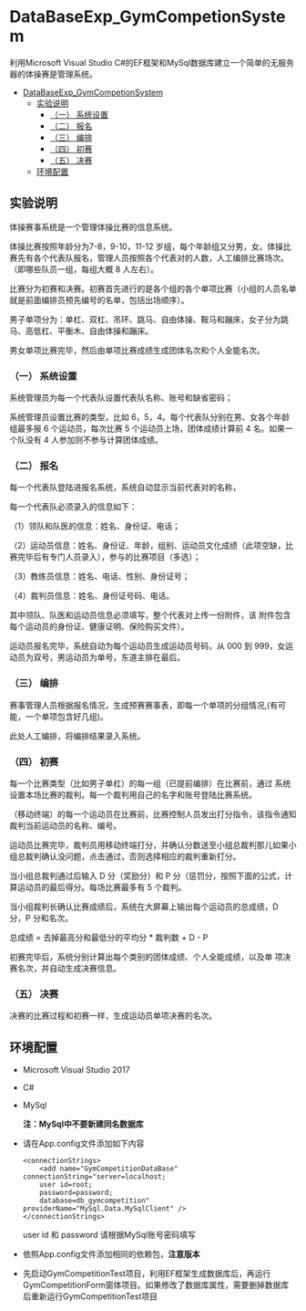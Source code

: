 # DataBaseExp_GymCompetionSystem

利用Microsoft Visual Studio C#的EF框架和MySql数据库建立一个简单的无服务器的体操赛是管理系统。

<!-- TOC -->

- [DataBaseExp_GymCompetionSystem](#databaseexp_gymcompetionsystem)
    - [实验说明](#实验说明)
        - [（一） 系统设置](#一-系统设置)
        - [（二） 报名](#二-报名)
        - [（三） 编排](#三-编排)
        - [（四） 初赛](#四-初赛)
        - [（五） 决赛](#五-决赛)
    - [环境配置](#环境配置)

<!-- /TOC -->

## 实验说明
体操赛事系统是一个管理体操比赛的信息系统。

体操比赛按照年龄分为7-8，9-10，11-12 岁组，每个年龄组又分男，女。体操比赛先有各个代表队报名，管理人员按照各个代表对的人数，人工编排比赛场次。（即哪些队员一组，每组大概 8 人左右）。

比赛分为初赛和决赛。初赛首先进行的是各个组的各个单项比赛（小组的人员名单就是前面编排员预先编号的名单，包括出场顺序）。

男子单项分为：单杠、双杠、吊环、跳马、自由体操、鞍马和蹦床，女子分为跳马、高低杠、平衡木、自由体操和蹦床。

男女单项比赛完毕，然后由单项比赛成绩生成团体名次和个人全能名次。 

### （一） 系统设置 
系统管理员为每一个代表队设置代表队名称、账号和缺省密码；

系统管理员设置比赛的类型，比如 6，5，4。每个代表队分别在男、女各个年龄组最多报 6 个运动员，每次比赛 5 个运动员上场，团体成绩计算前
4 名。如果一个队没有 4 人参加则不参与计算团体成绩。 

### （二） 报名 
每一个代表队登陆进报名系统，系统自动显示当前代表对的名称， 

每一个代表队必须录入的信息如下： 

（1）领队和队医的信息：姓名、身份证、电话；

（2）运动员信息：姓名、身份证、年龄，组别、运动员文化成绩（此项空缺，比赛完毕后有专门人员录入），参与的比赛项目（多选）； 

（3）教练员信息：姓名、电话、性别、身份证号； 

（4）裁判员信息：姓名、身份证号码、电话。 

其中领队、队医和运动员信息必须填写，整个代表对上传一份附件，该
附件包含每个运动员的身份证、健康证明、保险购买文件）。 

运动员报名完毕，系统自动为每个运动员生成运动员号码，从 000 到
999，女运动员为双号，男运动员为单号，东道主排在最后。 

### （三） 编排 
赛事管理人员根据报名情况，生成预赛赛事表，即每一个单项的分组情况,(有可能，一个单项包含好几组)。 

此处人工编排，将编排结果录入系统。 

### （四） 初赛 
每一个比赛类型（比如男子单杠）的每一组（已提前编排）在比赛前，通过
系统设置本场比赛的裁判。每一个裁判用自己的名字和账号登陆比赛系统。

（移动终端）的每一个运动员在比赛前，比赛控制人员发出打分指令，该指令通知裁判当前运动员的名称、编号。

运动员比赛完毕，裁判员用移动终端打分，并确认分数送至小组总裁判那儿如果小组总裁判确认没问题，点击通过，否则选择相应的裁判重新打分。

当小组总裁判通过后输入 D 分（奖励分）和 P 分（惩罚分，按照下面的公式，计算运动员的最后得分。每场比赛最多有 5 个裁判。 

当小组裁判长确认比赛成绩后，系统在大屏幕上输出每个运动员的总成绩，D 分，P 分和名次。 

总成绩 = 去掉最高分和最低分的平均分 * 裁判数 + D - P 

初赛完毕后，系统分别计算出每个类别的团体成绩、个人全能成绩，以及单
项决赛名次，并自动生成决赛信息。 

### （五） 决赛 
决赛的比赛过程和初赛一样，生成运动员单项决赛的名次。 

## 环境配置
* Microsoft Visual Studio 2017
* C#
* MySql
    
    **注：MySql中不要新建同名数据库**
* 请在App.config文件添加如下内容
    ```
    <connectionStrings>
        <add name="GymCompetitionDataBase" connectionString="server=localhost;
        user id=root;
        password=password;
        database=db_gymcompetition" providerName="MySql.Data.MySqlClient" />
   </connectionStrings>
  ```
    user id 和 password 请根据MySql账号密码填写
* 依照App.config文件添加相同的依赖包，**注意版本**
* 先启动GymCompetitionTest项目，利用EF框架生成数据库后，再运行GymCompetitionForm窗体项目。如果修改了数据库属性，需要删掉数据库后重新运行GymCompetitionTest项目
